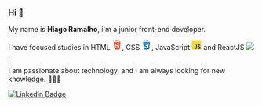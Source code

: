 
### Hi 🤟

My name is **Hiago Ramalho**, i'm a junior front-end developer.

I have focused studies in HTML <img src="https://raw.githubusercontent.com/devicons/devicon/master/icons/html5/html5-original-wordmark.svg" width="20" />, CSS <img src="https://raw.githubusercontent.com/devicons/devicon/master/icons/css3/css3-plain-wordmark.svg" width="20" />, JavaScript <img src="https://raw.githubusercontent.com/devicons/devicon/master/icons/javascript/javascript-original.svg" width="20" /> and ReactJS <img src="https://i.ibb.co/4RHMmLQ/react.png" width="20"/>.

I am passionate about technology, and I am always looking for new knowledge. 👨‍💻🚀

[![Linkedin Badge](https://img.shields.io/badge/-LinkedIn-blue?style=flat-square&logo=Linkedin&logoColor=white&link=https://www.linkedin.com/in/hiago-ramalho/)](https://www.linkedin.com/in/hiago-ramalho/) 

